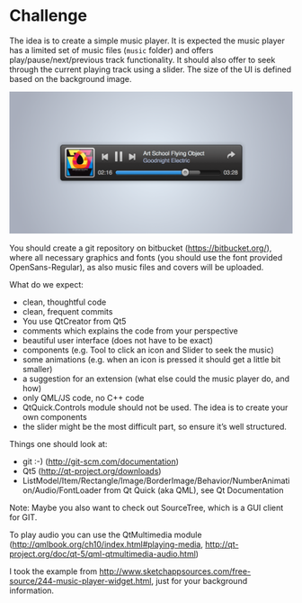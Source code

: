 # Challenge #

The idea is to create a simple music player. It is expected the music player has a limited set of music files (`music` folder) and offers play/pause/next/previous track functionality. It should also offer to seek through the current playing track using a slider. The size of the UI is defined based on the background image.

![music player](music_player.png "Final UI")

You should create a git repository on bitbucket (https://bitbucket.org/), where all necessary graphics and fonts (you should use the font provided OpenSans-Regular), as also music files and covers will be uploaded.


What do we expect:

* clean, thoughtful code
* clean, frequent commits
* You use QtCreator from Qt5
* comments which explains the code from your perspective
* beautiful user interface (does not have to be exact)
* components (e.g. Tool to click an icon and Slider to seek the music)
* some animations (e.g. when an icon is pressed it should get a little bit smaller)
* a suggestion for an extension (what else could the music player do, and how)
* only QML/JS code, no C++ code
* QtQuick.Controls module should not be used. The idea is to create your own components
* the slider might be the most difficult part, so ensure it’s well structured.

Things one should look at:

* git :-) (http://git-scm.com/documentation)
* Qt5 (http://qt-project.org/downloads)
* ListModel/Item/Rectangle/Image/BorderImage/Behavior/NumberAnimation/Audio/FontLoader from Qt Quick (aka QML), see Qt Documentation

Note: Maybe you also want to check out SourceTree, which is a GUI client for GIT.

To play audio you can use the QtMultimedia module (http://qmlbook.org/ch10/index.html#playing-media, http://qt-project.org/doc/qt-5/qml-qtmultimedia-audio.html)

I took the example from http://www.sketchappsources.com/free-source/244-music-player-widget.html, just for your background information.
